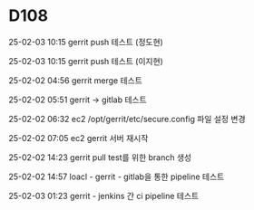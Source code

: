 # D108

25-02-03 10:15
    gerrit push 테스트 (정도현)

25-02-03 10:15
    gerrit push 테스트 (이지현)

25-02-02 04:56
    gerrit merge 테스트

25-02-02 05:51 
    gerrit -> gitlab 테스트

25-02-02 06:32
    ec2 /opt/gerrit/etc/secure.config 파일 설정 변경

25-02-02 07:05
    ec2 gerrit 서버 재시작 

25-02-02 14:23
    gerrit pull test를 위한 branch 생성

25-02-02 14:57
    loacl - gerrit - gitlab을 통한 pipeline 테스트

25-02-03 01:23
    gerrit - jenkins 간 ci pipeline 테스트